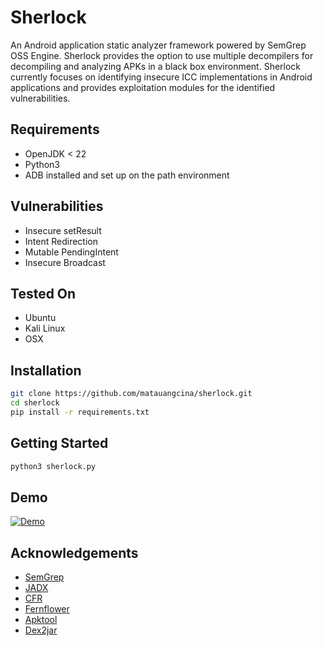 # Sherlock
An Android application static analyzer framework powered by SemGrep OSS Engine. Sherlock provides the option to use multiple decompilers for decompiling and analyzing APKs in a black box environment. Sherlock currently focuses on identifying insecure ICC implementations in Android applications and provides exploitation modules for the identified vulnerabilities.

## Requirements
* OpenJDK < 22
* Python3
* ADB installed and set up on the path environment

## Vulnerabilities
* Insecure setResult
* Intent Redirection
* Mutable PendingIntent
* Insecure Broadcast

## Tested On
* Ubuntu
* Kali Linux
* OSX

## Installation
```bash
git clone https://github.com/matauangcina/sherlock.git
cd sherlock
pip install -r requirements.txt
```

## Getting Started
```bash
python3 sherlock.py
```

## Demo
[![Demo](https://img.youtube.com/vi/9X5R90VvhP8/maxresdefault.jpg)](https://youtu.be/9X5R90VvhP8)

## Acknowledgements
* [SemGrep](https://semgrep.dev/)
* [JADX](https://github.com/skylot/jadx)
* [CFR](https://github.com/leibnitz27/cfr)
* [Fernflower](https://github.com/fesh0r/fernflower)
* [Apktool](https://github.com/iBotPeaches/Apktool)
* [Dex2jar](https://github.com/pxb1988/dex2jar)